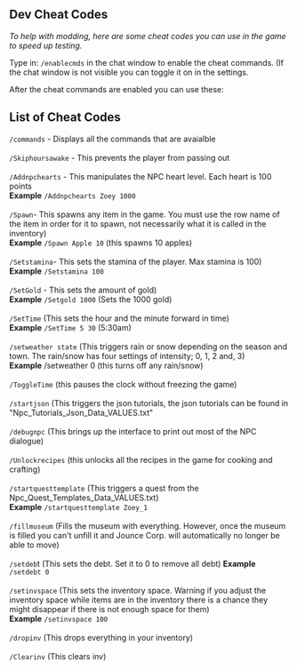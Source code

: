## Dev Cheat Codes

<i>To help with modding, here are some cheat codes you can use in the game to speed up testing.</i>

Type in: ```/enablecmds``` in the chat window to enable the cheat commands. (If the chat window is not visible you can toggle it on in the settings.

After the cheat commands are enabled you can use these:


## List of Cheat Codes
```/commands``` - Displays all the commands that are avaialble
<br>
<br>
```/Skiphoursawake```  - This prevents the player from passing out
<br>
<br>
```/Addnpchearts``` - This manipulates the NPC heart level. Each heart is 100 points
<br>
<b>Example</b> ```/Addnpchearts Zoey 1000```
<br>
<br>
```/Spawn```- This spawns any item in the game. You must use the row name of the item in order for it to spawn, not necessarily what it is called in the inventory)
<br>
<b>Example</b> ```/Spawn Apple 10``` (this spawns 10 apples) 
<br>
<br>
```/Setstamina```- This sets the stamina of the player. Max stamina is 100)
<br>
<b>Example</b> ```/Setstamina 100```
<br>
<br>
```/SetGold``` - This sets the amount of gold)
<br>
<b>Example</b> ```/Setgold 1000``` (Sets the 1000 gold)
<br>
<br>
```/SetTime``` (This sets the hour and the minute forward in time)
<br>
<b>Example</b> ```/SetTime 5 30``` (5:30am)
<br>
<br>
```/setweather state``` (This triggers rain or snow depending on the season and town. The rain/snow has four settings of intensity; 0, 1, 2 and, 3)
<br>
<b>Example</b> /setweather 0 (this turns off any rain/snow)
<br>
<br>
 ```/ToggleTime``` (this pauses the clock without freezing the game)
<br>
<br>
```/startjson```  (This triggers the json tutorials, the json tutorials can be found in "Npc_Tutorials_Json_Data_VALUES.txt"
<br>
<br>
```/debugnpc``` (This brings up the interface to print out most of the NPC dialogue)
<br>
<br>
```/Unlockrecipes``` (this unlocks all the recipes in the game for cooking and crafting)
<br>
<br>
```/startquesttemplate``` (This triggers a quest from the Npc_Quest_Templates_Data_VALUES.txt)
<br>
<b>Example</b> ```/startquesttemplate Zoey_1``` 
<br>
<br>
```/fillmuseum``` (Fills the museum with everything. However, once the museum is filled you can't unfill it and Jounce Corp. will automatically no longer be able to move)
<br>
<br>
```/setdeb```t (This sets the debt. Set it to 0 to remove all debt)
<b>Example</b> ```/setdebt 0```
<br>
<br>
```/setinvspace``` (This sets the inventory space. Warning if you adjust the inventory space while items are in the inventory there is a chance they might disappear if there is not enough space for them)
<br>
<b>Example</b> ```/setinvspace 100```
<br>
<br>
```/dropinv``` (This drops everything in your inventory)
<br>
<br>
```/Clearinv``` (This clears inv)
<br>
